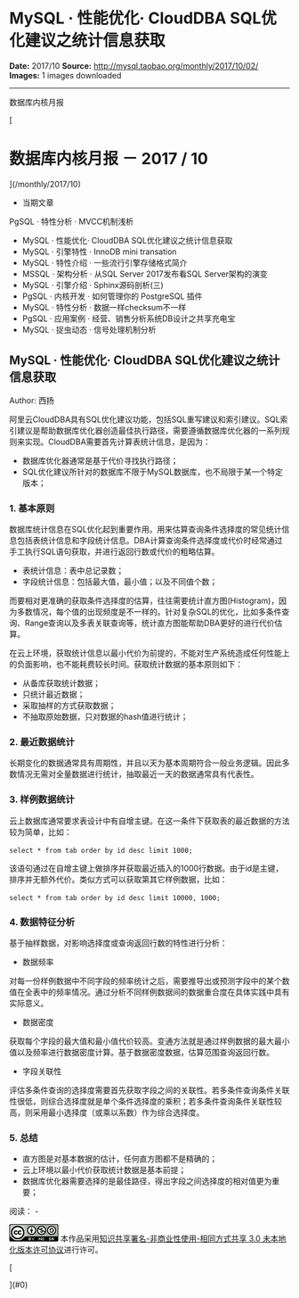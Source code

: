 # MySQL · 性能优化· CloudDBA SQL优化建议之统计信息获取

**Date:** 2017/10
**Source:** http://mysql.taobao.org/monthly/2017/10/02/
**Images:** 1 images downloaded

---

数据库内核月报

 [
 # 数据库内核月报 － 2017 / 10
 ](/monthly/2017/10)

 * 当期文章

 PgSQL · 特性分析 · MVCC机制浅析
* MySQL · 性能优化· CloudDBA SQL优化建议之统计信息获取
* MySQL · 引擎特性 · InnoDB mini transation
* MySQL · 特性介绍 · 一些流行引擎存储格式简介
* MSSQL · 架构分析 · 从SQL Server 2017发布看SQL Server架构的演变
* MySQL · 引擎介绍 · Sphinx源码剖析(三)
* PgSQL · 内核开发 · 如何管理你的 PostgreSQL 插件
* MySQL · 特性分析 · 数据一样checksum不一样
* PgSQL · 应用案例 · 经营、销售分析系统DB设计之共享充电宝
* MySQL · 捉虫动态 · 信号处理机制分析

 ## MySQL · 性能优化· CloudDBA SQL优化建议之统计信息获取 
 Author: 西扬 

 阿里云CloudDBA具有SQL优化建议功能，包括SQL重写建议和索引建议。SQL索引建议是帮助数据库优化器创造最佳执行路径，需要遵循数据库优化器的一系列规则来实现。CloudDBA需要首先计算表统计信息，是因为：

* 数据库优化器通常是基于代价寻找执行路径；
* SQL优化建议所针对的数据库不限于MySQL数据库，也不局限于某一个特定版本；

### 1. 基本原则
数据库统计信息在SQL优化起到重要作用。用来估算查询条件选择度的常见统计信息包括表统计信息和字段统计信息。DBA计算查询条件选择度或代价时经常通过手工执行SQL语句获取，并进行返回行数或代价的粗略估算。

* 表统计信息：表中总记录数；
* 字段统计信息：包括最大值，最小值；以及不同值个数；

而要相对更准确的获取条件选择度的估算，往往需要统计直方图(Histogram)，因为多数情况，每个值的出现频度是不一样的。针对复杂SQL的优化，比如多条件查询、Range查询以及多表关联查询等，统计直方图能帮助DBA更好的进行代价估算。

在云上环境，获取统计信息以最小代价为前提的，不能对生产系统造成任何性能上的负面影响，也不能耗费较长时间。获取统计数据的基本原则如下：

* 从备库获取统计数据；
* 只统计最近数据；
* 采取抽样的方式获取数据；
* 不抽取原始数据，只对数据的hash值进行统计；

### 2. 最近数据统计
长期变化的数据通常具有周期性，并且以天为基本周期符合一般业务逻辑。因此多数情况无需对全量数据进行统计，抽取最近一天的数据通常具有代表性。

### 3. 样例数据统计

云上数据库通常要求表设计中有自增主键。在这一条件下获取表的最近数据的方法较为简单，比如：

` select * from tab order by id desc limit 1000;
`

该语句通过在自增主键上做排序并获取最近插入的1000行数据。由于id是主键，排序并无额外代价。类似方式可以获取第其它样例数据，比如：

` select * from tab order by id desc limit 10000, 1000;
`

### 4. 数据特征分析

基于抽样数据，对影响选择度或查询返回行数的特性进行分析：

* 数据频率

 对每一份样例数据中不同字段的频率统计之后，需要推导出或预测字段中的某个数值在全表中的频率情况。通过分析不同样例数据间的数据重合度在具体实践中具有实际意义。
* 数据密度

 获取每个字段的最大值和最小值代价较高。变通方法就是通过样例数据的最大最小值以及频率进行数据密度计算。基于数据密度数据，估算范围查询返回行数。
* 字段关联性

 评估多条件查询的选择度需要首先获取字段之间的关联性。若多条件查询条件关联性很低，则综合选择度就是单个条件选择度的乘积；若多条件查询条件关联性较高，则采用最小选择度（或乘以系数）作为综合选择度。

### 5. 总结

* 直方图是对基本数据的估计，任何直方图都不是精确的；
* 云上环境以最小代价获取统计数据是基本前提；
* 数据库优化器需要选择的是最佳路径，得出字段之间选择度的相对值更为重要；

 阅读： - 

[![知识共享许可协议](.img/8232d49bd3e9_88x31.png)](http://creativecommons.org/licenses/by-nc-sa/3.0/)
本作品采用[知识共享署名-非商业性使用-相同方式共享 3.0 未本地化版本许可协议](http://creativecommons.org/licenses/by-nc-sa/3.0/)进行许可。

 [

 ](#0)